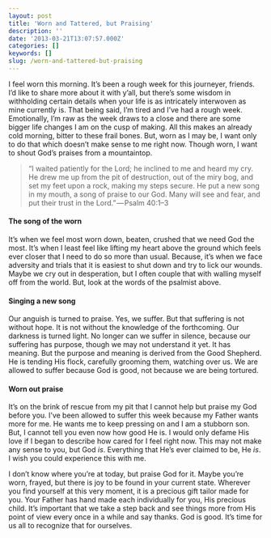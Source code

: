 ```yaml
---
layout: post
title: 'Worn and Tattered, but Praising'
description: ''
date: '2013-03-21T13:07:57.000Z'
categories: []
keywords: []
slug: /worn-and-tattered-but-praising
---
```


I feel worn this morning. It’s been a rough week for this journeyer, friends. I’d like to share more about it with y’all, but there’s some wisdom in withholding certain details when your life is as intricately interwoven as mine currently is. That being said, I’m tired and I’ve had a rough week. Emotionally, I’m raw as the week draws to a close and there are some bigger life changes I am on the cusp of making. All this makes an already cold morning, bitter to these frail bones. But, worn as I may be, I want only to do that which doesn’t make sense to me right now. Though worn, I want to shout God’s praises from a mountaintop.

> “I waited patiently for the Lord; he inclined to me and heard my cry. He drew me up from the pit of destruction, out of the miry bog, and set my feet upon a rock, making my steps secure. He put a new song in my mouth, a song of praise to our God. Many will see and fear, and put their trust in the Lord.” — Psalm 40:1–3

#### The song of the worn

It’s when we feel most worn down, beaten, crushed that we need God the most. It’s when I least feel like lifting my heart above the ground which feels ever closer that I need to do so more than usual. Because, it’s when we face adversity and trials that it is easiest to shut down and try to lick our wounds. Maybe we cry out in desperation, but I often couple that with walling myself off from the world. But, look at the words of the psalmist above.

#### Singing a new song

Our anguish is turned to praise. Yes, we suffer. But that suffering is not without hope. It is not without the knowledge of the forthcoming. Our darkness is turned light. No longer can we suffer in silence, because our suffering has purpose, though we may not understand it yet. It has meaning. But the purpose and meaning is derived from the Good Shepherd. He is tending His flock, carefully grooming them, watching over us. We are allowed to suffer because God is good, not because we are being tortured.

#### Worn out praise

It’s on the brink of rescue from my pit that I cannot help but praise my God before you. I’ve been allowed to suffer this week because my Father wants more for me. He wants me to keep pressing on and I am a stubborn son. But, I cannot tell you even now how good He is. I would only defame His love if I began to describe how cared for I feel right now. This may not make any sense to you, but God _is_. Everything that He’s ever claimed to be, He _is_. I wish you could experience this with me.

I don’t know where you’re at today, but praise God for it. Maybe you’re worn, frayed, but there is joy to be found in your current state. Wherever you find yourself at this very moment, it is a precious gift tailor made for you. Your Father has hand made each individually for you, His precious child. It’s important that we take a step back and see things more from His point of view every once in a while and say thanks. God is good. It’s time for us all to recognize that for ourselves.